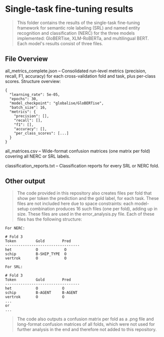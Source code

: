 # Single-task fine-tuning results
> This folder contains the results of the single-task fine-tuning framework for semantic role labeling (SRL) and named entity recognition and classification (NERC) for the three models implemented: GloBERTise, XLM-RoBERTa, and multilingual BERT. Each model's results consist of three files.

## File Overview
all_metrics_complete.json – Consolidated run-level metrics (precision, recall, F1, accuracy) for each cross-validation fold and task, plus per-class scores. 
Structure overview:
```text
{
  "learning_rate": 5e-05,
  "epochs": 30,
  "model_checkpoint": "globalise/GloBERTise",
  "batch_size": 16,
  "metrics": {
    "precision": [],
    "recall": [],
    "f1": [],
    "accuracy": [],
    "per_class_scores": [...]
  }
}
```

all_matrices.csv – Wide-format confusion matrices (one matrix per fold) covering all NERC or SRL labels.

classification_reports.txt – Classification reports for every SRL or NERC fold. 

## Other output
> The code provided in this repository also creates files per fold that show per token the prediction and the gold label, for each task. These files are not included here due to space constraints: each model-setup combination produces 16 such files (one per fold), adding up in size. These files are used in the error_analysis.py file. 
Each of these files has the following structure:

```text
For NERC:

# Fold 3
Token         Gold        Pred      
----------------------------------
het           O            O          
schip         B-SHIP_TYPE  O    
vertrok       O            O

For SRL:
         
# Fold 3
Token         Gold        Pred      
----------------------------------
het           O           O          
schip         B-AGENT     B-AGENT    
vertrok       O           O          
...
or 
...
```
> The code also outputs a confusion matrix per fold as a .png file and long-format confusion matrices of all folds, which were not used for further analysis in the end and therefore not added to this repository.
